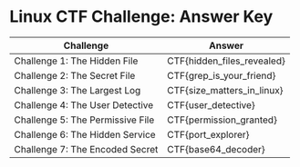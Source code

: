 # Linux CTF Challenge: Answer Key

| Challenge   | Answer |
| -------- | ------- |
| Challenge 1: The Hidden File | CTF{hidden_files_revealed} |
| Challenge 2: The Secret File | CTF{grep_is_your_friend} |
| Challenge 3: The Largest Log | CTF{size_matters_in_linux} |
| Challenge 4: The User Detective | CTF{user_detective} |
| Challenge 5: The Permissive File | CTF{permission_granted} |
| Challenge 6: The Hidden Service | CTF{port_explorer} |
| Challenge 7: The Encoded Secret | CTF{base64_decoder} |

